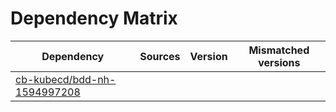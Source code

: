 # Dependency Matrix

Dependency | Sources | Version | Mismatched versions
---------- | ------- | ------- | -------------------
[cb-kubecd/bdd-nh-1594997208](https://github.com/cb-kubecd/bdd-nh-1594997208.git) |  | []() | 
